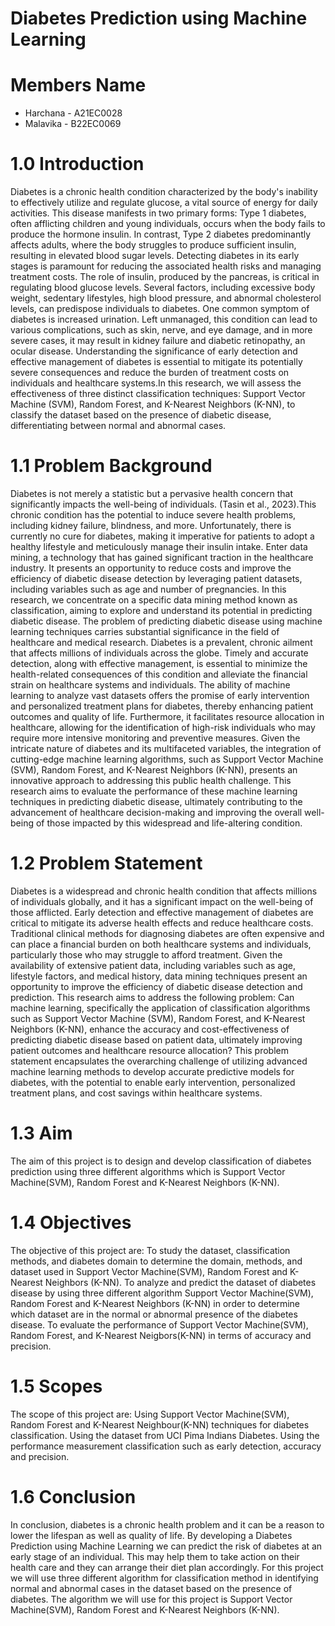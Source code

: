 # Diabetes Prediction using Machine Learning
# Members Name
* Harchana - A21EC0028
* Malavika - B22EC0069
# 1.0 Introduction
Diabetes is a chronic health condition characterized by the body's inability to effectively utilize and regulate glucose, a vital source of energy for daily activities. This disease manifests in two primary forms: Type 1 diabetes, often afflicting children and young individuals, occurs when the body fails to produce the hormone insulin. In contrast, Type 2 diabetes predominantly affects adults, where the body struggles to produce sufficient insulin, resulting in elevated blood sugar levels. Detecting diabetes in its early stages is paramount for reducing the associated health risks and managing treatment costs.
The role of insulin, produced by the pancreas, is critical in regulating blood glucose levels. Several factors, including excessive body weight, sedentary lifestyles, high blood pressure, and abnormal cholesterol levels, can predispose individuals to diabetes. One common symptom of diabetes is increased urination. Left unmanaged, this condition can lead to various complications, such as skin, nerve, and eye damage, and in more severe cases, it may result in kidney failure and diabetic retinopathy, an ocular disease.
Understanding the significance of early detection and effective management of diabetes is essential to mitigate its potentially severe consequences and reduce the burden of treatment costs on individuals and healthcare systems.In this research, we will assess the effectiveness of three distinct classification techniques: Support Vector Machine (SVM), Random Forest, and K-Nearest Neighbors (K-NN), to classify the dataset based on the presence of diabetic disease, differentiating between normal and abnormal cases.

# 1.1 Problem Background
Diabetes is not merely a statistic but a pervasive health concern that significantly impacts the well-being of individuals. (Tasin et al., 2023).This chronic condition has the potential to induce severe health problems, including kidney failure, blindness, and more. Unfortunately, there is currently no cure for diabetes, making it imperative for patients to adopt a healthy lifestyle and meticulously manage their insulin intake.
Enter data mining, a technology that has gained significant traction in the healthcare industry. It presents an opportunity to reduce costs and improve the efficiency of diabetic disease detection by leveraging patient datasets, including variables such as age and number of pregnancies. In this research, we concentrate on a specific data mining method known as classification, aiming to explore and understand its potential in predicting diabetic disease.
The problem of predicting diabetic disease using machine learning techniques carries substantial significance in the field of healthcare and medical research. Diabetes is a prevalent, chronic ailment that affects millions of individuals across the globe. Timely and accurate detection, along with effective management, is essential to minimize the health-related consequences of this condition and alleviate the financial strain on healthcare systems and individuals.
The ability of machine learning to analyze vast datasets offers the promise of early intervention and personalized treatment plans for diabetes, thereby enhancing patient outcomes and quality of life. Furthermore, it facilitates resource allocation in healthcare, allowing for the identification of high-risk individuals who may require more intensive monitoring and preventive measures.
Given the intricate nature of diabetes and its multifaceted variables, the integration of cutting-edge machine learning algorithms, such as Support Vector Machine (SVM), Random Forest, and K-Nearest Neighbors (K-NN), presents an innovative approach to addressing this public health challenge. This research aims to evaluate the performance of these machine learning techniques in predicting diabetic disease, ultimately contributing to the advancement of healthcare decision-making and improving the overall well-being of those impacted by this widespread and life-altering condition.

# 1.2 Problem Statement
Diabetes is a widespread and chronic health condition that affects millions of individuals globally, and it has a significant impact on the well-being of those afflicted. Early detection and effective management of diabetes are critical to mitigate its adverse health effects and reduce healthcare costs. Traditional clinical methods for diagnosing diabetes are often expensive and can place a financial burden on both healthcare systems and individuals, particularly those who may struggle to afford treatment.
Given the availability of extensive patient data, including variables such as age, lifestyle factors, and medical history, data mining techniques present an opportunity to improve the efficiency of diabetic disease detection and prediction. This research aims to address the following problem:
Can machine learning, specifically the application of classification algorithms such as Support Vector Machine (SVM), Random Forest, and K-Nearest Neighbors (K-NN), enhance the accuracy and cost-effectiveness of predicting diabetic disease based on patient data, ultimately improving patient outcomes and healthcare resource allocation? 
This problem statement encapsulates the overarching challenge of utilizing advanced machine learning methods to develop accurate predictive models for diabetes, with the potential to enable early intervention, personalized treatment plans, and cost savings within healthcare systems.

# 1.3 Aim
The aim of this project is to design and develop classification of diabetes prediction using three different algorithms which is Support Vector Machine(SVM), Random Forest and K-Nearest Neighbors (K-NN).

# 1.4 Objectives
The objective of this project are:
To study the dataset, classification methods, and diabetes domain to determine the domain, methods, and dataset used in Support Vector Machine(SVM), Random Forest and K-Nearest Neighbors (K-NN).
To analyze and predict the dataset of diabetes disease by using three different algorithm Support Vector Machine(SVM), Random Forest and K-Nearest Neighbors (K-NN) in order to determine which dataset are in the normal or abnormal presence of the diabetes disease.
To evaluate the performance of Support Vector Machine(SVM), Random Forest, and K-Nearest Neigbors(K-NN) in terms of accuracy and precision.

# 1.5 Scopes
The scope of this project are:
Using Support Vector Machine(SVM), Random Forest and K-Nearest Neighbour(K-NN) techniques for diabetes classification.
Using the dataset from UCI Pima Indians Diabetes.
Using the performance measurement classification such as early detection, accuracy and precision.

# 1.6 Conclusion
In conclusion, diabetes is a chronic health problem and it can be a reason to lower the lifespan as well as quality of life. By developing a Diabetes Prediction using Machine Learning we can predict the risk of diabetes at an early stage of an individual. This may help them to take action on their health care and they can arrange their diet plan accordingly. For this project we will use three different algorithm for classification method in identifying normal and abnormal cases in the dataset based on the presence of diabetes. The algorithm we will use for this project is Support Vector Machine(SVM), Random Forest and K-Nearest Neighbors (K-NN).
